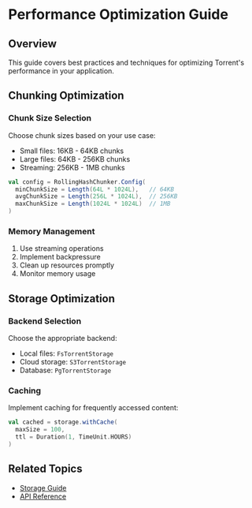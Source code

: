 # Performance Optimization Guide

## Overview

This guide covers best practices and techniques for optimizing Torrent's performance in your application.

## Chunking Optimization

### Chunk Size Selection

Choose chunk sizes based on your use case:
- Small files: 16KB - 64KB chunks
- Large files: 64KB - 256KB chunks
- Streaming: 256KB - 1MB chunks

```scala
val config = RollingHashChunker.Config(
  minChunkSize = Length(64L * 1024L),   // 64KB
  avgChunkSize = Length(256L * 1024L),  // 256KB
  maxChunkSize = Length(1024L * 1024L)  // 1MB
)
```

### Memory Management

1. Use streaming operations
2. Implement backpressure
3. Clean up resources promptly
4. Monitor memory usage

## Storage Optimization

### Backend Selection

Choose the appropriate backend:
- Local files: `FsTorrentStorage`
- Cloud storage: `S3TorrentStorage`
- Database: `PgTorrentStorage`

### Caching

Implement caching for frequently accessed content:
```scala
val cached = storage.withCache(
  maxSize = 100,
  ttl = Duration(1, TimeUnit.HOURS)
)
```

## Related Topics

- [Storage Guide](../guides/storage.md)
- [API Reference](../api-reference/index.md) 